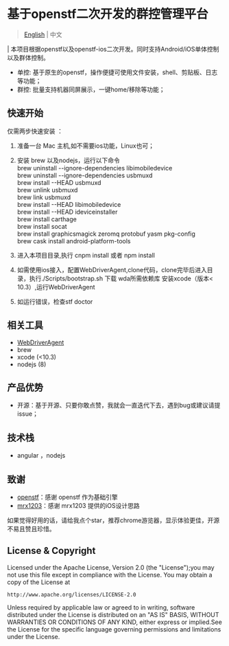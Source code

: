 # 基于openstf二次开发的群控管理平台


> [English](README-EN.md) | 中文  

| 本项目根据openstf以及openstf-ios二次开发。同时支持Android/iOS单体控制以及群体控制。


-   单控: 基于原生的openstf，操作便捷可使用文件安装，shell、剪贴板、日志等功能；
-   群控: 批量支持机器同屏展示，一键home/移除等功能；



## 快速开始

仅需两步快速安装 ：

1.  准备一台 Mac 主机,如不需要ios功能，Linux也可；

2.  安装 brew 以及nodejs，运行以下命令  
    brew uninstall --ignore-dependencies libimobiledevice  
    brew uninstall --ignore-dependencies usbmuxd  
    brew install --HEAD usbmuxd  
    brew unlink usbmuxd  
    brew link usbmuxd  
    brew install --HEAD libimobiledevice  
    brew install --HEAD ideviceinstaller  
    brew install carthage  
    brew install socat  
    brew install graphicsmagick zeromq protobuf yasm pkg-config  
    brew cask install android-platform-tools  
    
3.  进入本项目目录,执行 cnpm install 或者 npm install

4.  如需使用ios接入，配置WebDriverAgent,clone代码，clone完毕后进入目录，执行./Scripts/bootstrap.sh 下载 wda所需依赖库
    安装xcode（版本< 10.3）,运行WebDriverAgent 

5.  如运行错误，检查stf doctor
   


## 相关工具

-   [WebDriverAgent](https://github.com/EasilyTest/WebDriverAgent.git)
-   brew
-   xcode (<10.3)
-   nodejs (8)



## 产品优势

-   开源：基于开源、只要你敢点赞，我就会一直迭代下去，遇到bug或建议请提issue；



## 技术栈

-   angular ，nodejs

## 致谢

-   [openstf](https://jmeter.apache.org/)：感谢 openstf  作为基础引擎
-   [mrx1203](https://github.com/mrx1203/stf)：感谢 mrx1203 提供的iOS设计思路


如果觉得好用的话，请给我点个star，推荐chrome游览器，显示体验更佳，开源不易且赞且珍惜。


## License & Copyright

Licensed under the Apache License, Version 2.0 (the "License");you may not use this file except in compliance with the License.
You may obtain a copy of the License at 
 
	http://www.apache.org/licenses/LICENSE-2.0  
	
Unless required by applicable law or agreed to in writing, software distributed under the License is distributed on an "AS IS" BASIS,
WITHOUT WARRANTIES OR CONDITIONS OF ANY KIND, either express or implied.See the License for the specific language governing permissions and limitations under the License.
